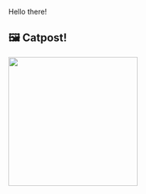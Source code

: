 Hello there!



## 🖼️ Catpost!

<sub>
    <img src="https://cdn2.thecatapi.com/images/MTg1MTQwMQ.jpg" height="256">
</sub>

